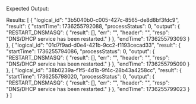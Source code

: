 Expected Output:

Results:
[
    {
        "logical_id": "3b5040b0-c005-427c-8565-de8d8bf3fdc9",
        "result": {
            "startTime": 1736255792088,
            "processStatus": 0,
            "output": {
                "RESTART_DNSMASQ": {
                    "result": [],
                    "err": "",
                    "header": "",
                    "resp": "DNS/DHCP service has been restarted."
                }
            },
            "endTime": 1736255793093
        }
    },
    {
        "logical_id": "01d7f9ad-d0e4-421b-9cc2-f1193cecad33",
        "result": {
            "startTime": 1736255794086,
            "processStatus": 0,
            "output": {
                "RESTART_DNSMASQ": {
                    "result": [],
                    "err": "",
                    "header": "",
                    "resp": "DNS/DHCP service has been restarted."
                }
            },
            "endTime": 1736255795090
        }
    },
    {
        "logical_id": "38b0239a-f1f5-4d1b-9f4c-28b43a4258cc",
        "result": {
            "startTime": 1736255798020,
            "processStatus": 0,
            "output": {
                "RESTART_DNSMASQ": {
                    "result": [],
                    "err": "",
                    "header": "",
                    "resp": "DNS/DHCP service has been restarted."
                }
            },
            "endTime": 1736255799023
        }
    }
]
